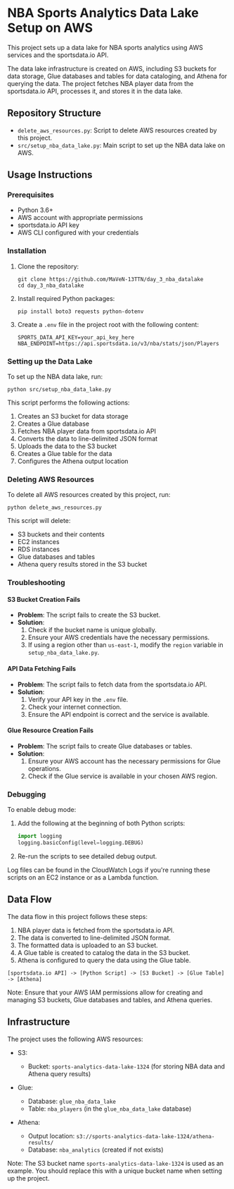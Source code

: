 # NBA Sports Analytics Data Lake Setup on AWS

This project sets up a data lake for NBA sports analytics using AWS services and the sportsdata.io API.

The data lake infrastructure is created on AWS, including S3 buckets for data storage, Glue databases and tables for data cataloging, and Athena for querying the data. The project fetches NBA player data from the sportsdata.io API, processes it, and stores it in the data lake.

## Repository Structure

- `delete_aws_resources.py`: Script to delete AWS resources created by this project.
- `src/setup_nba_data_lake.py`: Main script to set up the NBA data lake on AWS.

## Usage Instructions

### Prerequisites

- Python 3.6+
- AWS account with appropriate permissions
- sportsdata.io API key
- AWS CLI configured with your credentials

### Installation

1. Clone the repository:

   ```
   git clone https://github.com/MaVeN-13TTN/day_3_nba_datalake
   cd day_3_nba_datalake
   ```

2. Install required Python packages:

   ```
   pip install boto3 requests python-dotenv
   ```

3. Create a `.env` file in the project root with the following content:
   ```
   SPORTS_DATA_API_KEY=your_api_key_here
   NBA_ENDPOINT=https://api.sportsdata.io/v3/nba/stats/json/Players
   ```

### Setting up the Data Lake

To set up the NBA data lake, run:

```
python src/setup_nba_data_lake.py
```

This script performs the following actions:

1. Creates an S3 bucket for data storage
2. Creates a Glue database
3. Fetches NBA player data from sportsdata.io API
4. Converts the data to line-delimited JSON format
5. Uploads the data to the S3 bucket
6. Creates a Glue table for the data
7. Configures the Athena output location

### Deleting AWS Resources

To delete all AWS resources created by this project, run:

```
python delete_aws_resources.py
```

This script will delete:

- S3 buckets and their contents
- EC2 instances
- RDS instances
- Glue databases and tables
- Athena query results stored in the S3 bucket

### Troubleshooting

#### S3 Bucket Creation Fails

- **Problem**: The script fails to create the S3 bucket.
- **Solution**:
  1. Check if the bucket name is unique globally.
  2. Ensure your AWS credentials have the necessary permissions.
  3. If using a region other than `us-east-1`, modify the `region` variable in `setup_nba_data_lake.py`.

#### API Data Fetching Fails

- **Problem**: The script fails to fetch data from the sportsdata.io API.
- **Solution**:
  1. Verify your API key in the `.env` file.
  2. Check your internet connection.
  3. Ensure the API endpoint is correct and the service is available.

#### Glue Resource Creation Fails

- **Problem**: The script fails to create Glue databases or tables.
- **Solution**:
  1. Ensure your AWS account has the necessary permissions for Glue operations.
  2. Check if the Glue service is available in your chosen AWS region.

### Debugging

To enable debug mode:

1. Add the following at the beginning of both Python scripts:
   ```python
   import logging
   logging.basicConfig(level=logging.DEBUG)
   ```
2. Re-run the scripts to see detailed debug output.

Log files can be found in the CloudWatch Logs if you're running these scripts on an EC2 instance or as a Lambda function.

## Data Flow

The data flow in this project follows these steps:

1. NBA player data is fetched from the sportsdata.io API.
2. The data is converted to line-delimited JSON format.
3. The formatted data is uploaded to an S3 bucket.
4. A Glue table is created to catalog the data in the S3 bucket.
5. Athena is configured to query the data using the Glue table.

```
[sportsdata.io API] -> [Python Script] -> [S3 Bucket] -> [Glue Table] -> [Athena]
```

Note: Ensure that your AWS IAM permissions allow for creating and managing S3 buckets, Glue databases and tables, and Athena queries.

## Infrastructure

The project uses the following AWS resources:

- S3:

  - Bucket: `sports-analytics-data-lake-1324` (for storing NBA data and Athena query results)

- Glue:

  - Database: `glue_nba_data_lake`
  - Table: `nba_players` (in the `glue_nba_data_lake` database)

- Athena:
  - Output location: `s3://sports-analytics-data-lake-1324/athena-results/`
  - Database: `nba_analytics` (created if not exists)

Note: The S3 bucket name `sports-analytics-data-lake-1324` is used as an example. You should replace this with a unique bucket name when setting up the project.
